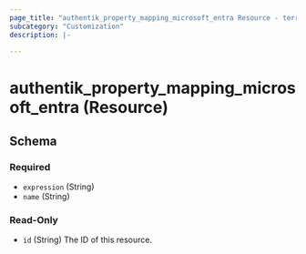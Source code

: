 ```yaml
---
page_title: "authentik_property_mapping_microsoft_entra Resource - terraform-provider-authentik"
subcategory: "Customization"
description: |-
  
---
```


# authentik_property_mapping_microsoft_entra (Resource)





<!-- schema generated by tfplugindocs -->
## Schema

### Required

- `expression` (String)
- `name` (String)

### Read-Only

- `id` (String) The ID of this resource.
